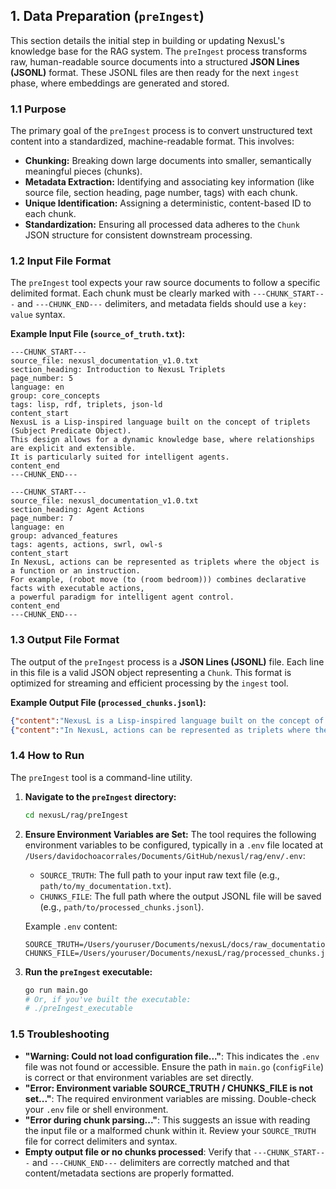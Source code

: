 ## 1. Data Preparation (`preIngest`)


This section details the initial step in building or updating NexusL's knowledge base for the RAG system. The `preIngest` process transforms raw, human-readable source documents into a structured **JSON Lines (JSONL)** format. These JSONL files are then ready for the next `ingest` phase, where embeddings are generated and stored.

### 1.1 Purpose

The primary goal of the `preIngest` process is to convert unstructured text content into a standardized, machine-readable format. This involves:

* **Chunking:** Breaking down large documents into smaller, semantically meaningful pieces (chunks).
* **Metadata Extraction:** Identifying and associating key information (like source file, section heading, page number, tags) with each chunk.
* **Unique Identification:** Assigning a deterministic, content-based ID to each chunk.
* **Standardization:** Ensuring all processed data adheres to the `Chunk` JSON structure for consistent downstream processing.

### 1.2 Input File Format

The `preIngest` tool expects your raw source documents to follow a specific delimited format. Each chunk must be clearly marked with `---CHUNK_START---` and `---CHUNK_END---` delimiters, and metadata fields should use a `key: value` syntax.

**Example Input File (`source_of_truth.txt`):**

```
---CHUNK_START---
source_file: nexusl_documentation_v1.0.txt
section_heading: Introduction to NexusL Triplets
page_number: 5
language: en
group: core_concepts
tags: lisp, rdf, triplets, json-ld
content_start
NexusL is a Lisp-inspired language built on the concept of triplets (Subject Predicate Object).
This design allows for a dynamic knowledge base, where relationships are explicit and extensible.
It is particularly suited for intelligent agents.
content_end
---CHUNK_END---

---CHUNK_START---
source_file: nexusl_documentation_v1.0.txt
section_heading: Agent Actions
page_number: 7
language: en
group: advanced_features
tags: agents, actions, swrl, owl-s
content_start
In NexusL, actions can be represented as triplets where the object is a function or an instruction.
For example, (robot move (to (room bedroom))) combines declarative facts with executable actions,
a powerful paradigm for intelligent agent control.
content_end
---CHUNK_END---
```

### 1.3 Output File Format

The output of the `preIngest` process is a **JSON Lines (JSONL)** file. Each line in this file is a valid JSON object representing a `Chunk`. This format is optimized for streaming and efficient processing by the `ingest` tool.

**Example Output File (`processed_chunks.jsonl`):**

```json
{"content":"NexusL is a Lisp-inspired language built on the concept of triplets (Subject Predicate Object).\nThis design allows for a dynamic knowledge base, where relationships are explicit and extensible.\nIt is particularly suited for intelligent agents.","group":"core_concepts","id":"a1b2c3d4e5f67890..." /* shortened SHA256 hash */,"language":"en","page_number":"5","section_heading":"Introduction to NexusL Triplets","source_file":"nexusl_documentation_v1.0.txt","tags":["lisp","rdf","triplets","json-ld"]}
{"content":"In NexusL, actions can be represented as triplets where the object is a function or an instruction.\nFor example, (robot move (to (room bedroom))) combines declarative facts with executable actions,\na powerful paradigm for intelligent agent control.","group":"advanced_features","id":"f0e9d8c7b6a54321..." /* shortened SHA256 hash */,"language":"en","page_number":"7","section_heading":"Agent Actions","source_file":"nexusl_documentation_v1.0.txt","tags":["agents","actions","swrl","owl-s"]}
```

### 1.4 How to Run

The `preIngest` tool is a command-line utility.

1.  **Navigate to the `preIngest` directory:**
    ```bash
    cd nexusL/rag/preIngest
    ```

2.  **Ensure Environment Variables are Set:**
    The tool requires the following environment variables to be configured, typically in a `.env` file located at `/Users/davidochoacorrales/Documents/GitHub/nexusl/rag/env/.env`:
    * `SOURCE_TRUTH`: The full path to your input raw text file (e.g., `path/to/my_documentation.txt`).
    * `CHUNKS_FILE`: The full path where the output JSONL file will be saved (e.g., `path/to/processed_chunks.jsonl`).

    Example `.env` content:
    ```dotenv
    SOURCE_TRUTH=/Users/youruser/Documents/nexusL/docs/raw_documentation.txt
    CHUNKS_FILE=/Users/youruser/Documents/nexusL/rag/processed_chunks.jsonl
    ```

3.  **Run the `preIngest` executable:**
    ```bash
    go run main.go
    # Or, if you've built the executable:
    # ./preIngest_executable
    ```

### 1.5 Troubleshooting

* **"Warning: Could not load configuration file..."**: This indicates the `.env` file was not found or accessible. Ensure the path in `main.go` (`configFile`) is correct or that environment variables are set directly.
* **"Error: Environment variable SOURCE_TRUTH / CHUNKS_FILE is not set..."**: The required environment variables are missing. Double-check your `.env` file or shell environment.
* **"Error during chunk parsing..."**: This suggests an issue with reading the input file or a malformed chunk within it. Review your `SOURCE_TRUTH` file for correct delimiters and syntax.
* **Empty output file or no chunks processed**: Verify that `---CHUNK_START---` and `---CHUNK_END---` delimiters are correctly matched and that content/metadata sections are properly formatted.
